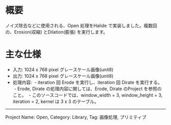 # 概要

ノイズ除去などに使用される、Open 処理をHalide で実装しました。複数回の、Erosion(収縮) とDilation(膨張) を実行します。

# 主な仕様

- 入力: 1024 x 768 pixel グレースケール画像(unit8)
- 出力: 1024 x 768 pixel グレースケール画像(unit8)
- 処理内容:
  - iteration 回 Erode を実行し、iteration 回 Dirate を実行する。
  - Erode, Dirate の処理内容に関しては、Erode, Dirate のProject を参照のこと。
  - このソースコードでは、window_width = 3, window_height = 3, iteration = 2, kernel は 3 x 3 のテーブル。
---
Project Name: Open, Category: Library, Tag: 画像処理, プリミティブ
